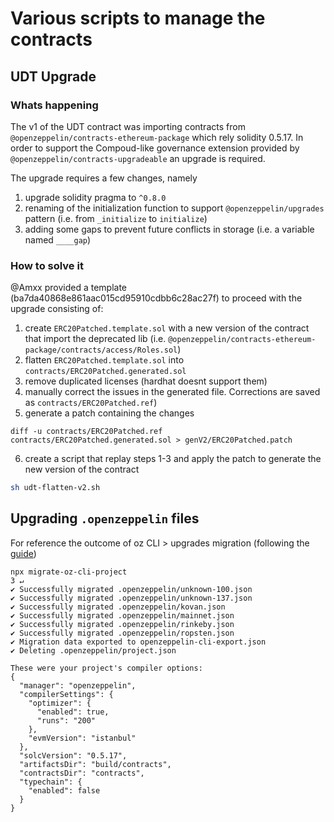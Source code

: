 # Various scripts to manage the contracts

## UDT Upgrade

### Whats happening

The v1 of the UDT contract was importing contracts from `@openzeppelin/contracts-ethereum-package` which rely solidity 0.5.17. In order to support the Compoud-like governance extension provided by `@openzeppelin/contracts-upgradeable` an upgrade is required. 

The upgrade requires a few changes, namely

1. upgrade solidity pragma to `^0.8.0` 
2. renaming of the initialization function to support `@openzeppelin/upgrades` pattern (i.e. from `_initialize` to `initialize`)
3. adding some gaps to prevent future conflicts in storage (i.e. a variable named `____gap`)

### How to solve it

@Amxx provided a template (ba7da40868e861aac015cd95910cdbb6c28ac27f) to proceed with the upgrade consisting of:

1. create `ERC20Patched.template.sol` with a new version of the contract that import the deprecated lib (i.e. `@openzeppelin/contracts-ethereum-package/contracts/access/Roles.sol`)  
2. flatten `ERC20Patched.template.sol` into `contracts/ERC20Patched.generated.sol`
3. remove duplicated licenses (hardhat doesnt support them)
4. manually correct the issues in the generated file.  Corrections are saved as `contracts/ERC20Patched.ref`)
1. generate a patch containing the changes 
```
diff -u contracts/ERC20Patched.ref contracts/ERC20Patched.generated.sol > genV2/ERC20Patched.patch
```
6. create a script that replay steps 1-3 and apply the patch to generate the new version of the contract

```sh
sh udt-flatten-v2.sh
```

## Upgrading `.openzeppelin` files

For reference the outcome of oz CLI > upgrades migration (following the [guide](https://docs.openzeppelin.com/upgrades-plugins/1.x/migrate-from-cli?pref=hardhat))

```
npx migrate-oz-cli-project                                                                                                                                                                                      3 ↵
✔ Successfully migrated .openzeppelin/unknown-100.json
✔ Successfully migrated .openzeppelin/unknown-137.json
✔ Successfully migrated .openzeppelin/kovan.json
✔ Successfully migrated .openzeppelin/mainnet.json
✔ Successfully migrated .openzeppelin/rinkeby.json
✔ Successfully migrated .openzeppelin/ropsten.json
✔ Migration data exported to openzeppelin-cli-export.json
✔ Deleting .openzeppelin/project.json

These were your project's compiler options:
{
  "manager": "openzeppelin",
  "compilerSettings": {
    "optimizer": {
      "enabled": true,
      "runs": "200"
    },
    "evmVersion": "istanbul"
  },
  "solcVersion": "0.5.17",
  "artifactsDir": "build/contracts",
  "contractsDir": "contracts",
  "typechain": {
    "enabled": false
  }
}
````

